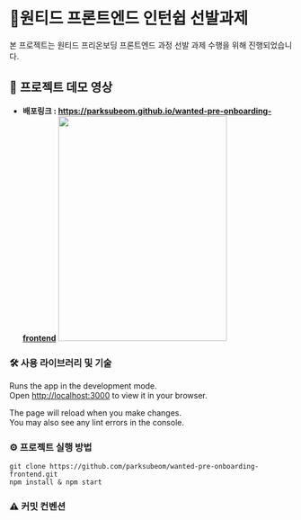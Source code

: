 # 🚀원티드 프론트엔드 인턴쉽 선발과제
본 프로젝트는 원티드 프리온보딩 프론트엔드 과정 선발 과제 수행을 위해 진행되었습니다.


## 👀 프로젝트 데모 영상

- **배포링크 : https://parksubeom.github.io/wanted-pre-onboarding-frontend**
<img src = "![로그인 회원가입 시연](https://user-images.githubusercontent.com/104641096/230758070-df4981c0-609e-488b-8dd0-bfc93f28940a.gif)
" width = "300" height = "400"/>



### 🛠️ 사용 라이브러리 및 기술

Runs the app in the development mode.\
Open [http://localhost:3000](http://localhost:3000) to view it in your browser.

The page will reload when you make changes.\
You may also see any lint errors in the console.

### ⚙️ 프로젝트 실행 방법

```
git clone https://github.com/parksubeom/wanted-pre-onboarding-frontend.git
npm install & npm start
```

### ⚠️ 커밋 컨벤션

